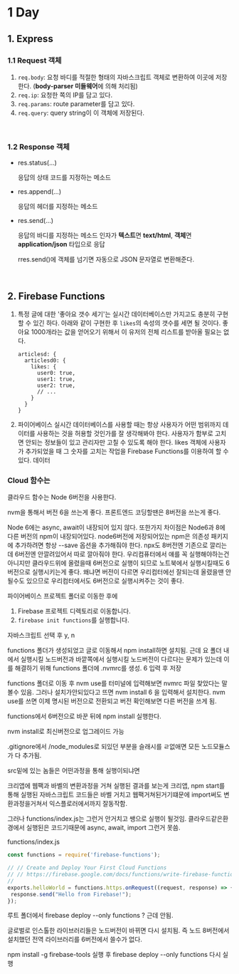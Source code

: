 # 1 Day

## 1. Express

### 1.1 Request 객체

1. `req.body`: 요청 바디를 적절한 형태의 자바스크립트 객체로 변환하여 이곳에 저장한다. (**body-parser 미들웨어**에 의해 처리됨)
2. `req.ip`: 요청한 쪽의 IP를 담고 있다.
3. `req.params`: route parameter를 담고 있다.
4. `req.query`: query string이 이 객체에 저장된다.

<br />

### 1.2 Response 객체

- res.status(...)

  응답의 상태 코드를 지정하는 메소드

- res.append(...)

  응답의 헤더를 지정하는 메소드

- res.send(...)

  응답의 바디를 지정하는 메소드 인자가 **텍스트**면 **text/html**, **객체**면 **application/json** 타입으로 응답

  rres.send()에 객체를 넘기면 자동으로 JSON 문자열로 변환해준다.


<br />

## 2. Firebase Functions

1. 특정 글에 대한 '좋아요 갯수 세기'는 실시간 데이터베이스만 가지고도 충분히 구현할 수 있긴 하다. 아래와 같이 구현한 후 `likes`의 속성의 갯수를 세면 될 것이다. 좋아요 1000개라는 값을 얻어오기 위해서 이 유저의 전체 리스트를 받아올 필요는 없다.

   ```
   articlesd: {
     articlesd0: {
       likes: {
         user0: true,
         user1: true,
         user2: true,
         // ...
       }
     }
   }
   ```

2. 파이어베이스 실시간 데이터베이스를 사용할 때는 항상 사용자가 어떤 범위까지 데이터를 사용하는 것을 허용할 것인가를 잘 생각해봐야 한다. 사용자가 함부로 고치면 안되는 정보들이 있고 관리자만 고칠 수 있도록 해야 한다. likes 객체에 사용자가 추가되었을 때 그 숫자를 고치는 작업을 Firebase Functions를 이용하여 할 수 있다. 데이터





### Cloud 함수는

클라우드 함수는 Node 6버전을 사용한다.

nvm을 통해서 버전 6을 쓰는게 좋다. 프론트엔드 코딩할땐은 8버전을 쓰는게 좋다.

Node 6에는 async, await이 내장되어 있지 않다. 또한가지 차이점은 Node6과 8에 다른 버전의 npm이 내장되어있다. node6버전에 저장되어있는 npm은 의존성 패키지에 추가하려면 항상 --save 옵션을 추가해줘야 한다. npx도 8버전엔 기존으로 깔리는데 6버전엔 안깔려있어서 따로 깔아줘야 한다. 우리컴퓨터에서 얘를 꼭 실행해야하는건 아니지만 클라우드위에 올렸을때 6버전으로 실행이 되므로 노트북에서 실행시킬때도 6버전으로 실행시키는게 좋다. 왜냐면 버전이 다르면 우리컴터에선 잘되는데 올렸을땐 안될수도 있으므로 우리컴터에서도 6버전으로 실행시켜주는 것이 좋다.



파이어베이스 프로젝트 폴더로 이동한 후에

1. Firebase 프로젝트 디렉토리로 이동합니다.
2. `firebase init functions`를 실행합니다. 

자바스크립트 선택 후 y, n

functions 폴더가 생성되었고 글로 이동해서 npm install하면 설치됨. 근데 요 폴더 내에서 실행시킬 노드버전과 바깥쪽에서 실행시킬 노드버전이 다르다는 문제가 있는데 이를 해결하기 위해 functions 폴더에 .nvmrc를 생성. 6 입력 후 저장

functions 폴더로 이동 후 nvm use를 터미널에 입력해보면 nvmrc 파일 찾았다는 말 볼수 있음. 그러나 설치가안되있다고 뜨면 nvm install 6 을 입력해서 설치한다. nvm use를 쓰면 이제 명시된 버전으로 전환되고 버전 확인해보면 다른 버전을 쓰게 됨.

functions에서 6버전으로 바꾼 뒤에 npm install 실행한다.



nvm install로 최신버전으로 업그레이드 가능



.gitignore에서 /node_modules로 되있던 부분을 슬래시를 ㄹ없애면 모든 노드모듈스가 다 추가됨.



src밑에 있는 놈들은 어떤과정을 통해 실행이되냐면

크리앱에 웹팩과 바벨의 변환과정을 거쳐 실행된 결과를 보는게 크리앱, npm start를 통해 실행된 자바스크립트 코드들은 바벨 거치고 웹팩거쳐된거기떄문에 import써도 변환과정을거쳐서 익스플로러에서까지 잘동작함.

그러나 functions/index.js는 그런거 안거치고 쌩으로 실행이 될것임. 클라우드같은환경에서 실행된은 코드기때문에 async, await, import 그런거 못씀.

functions/index.js

```javascript
const functions = require('firebase-functions');

// // Create and Deploy Your First Cloud Functions
// // https://firebase.google.com/docs/functions/write-firebase-functions
//
exports.helloWorld = functions.https.onRequest((request, response) => {
 response.send("Hello from Firebase!");
});

```

루트 폴더에서 firebase deploy --only functions ? 근데 안됨.

글로벌로 인스톨한 라이브러리들은 노드버전이 바뀌면 다시 설치됨. 즉 노드 8버전에서 설치했던 전역 라이브러리를 6버전에서 쓸수가 없다.

npm install -g firebase-tools 실행 후 firebase deploy --only functions 다시 실행